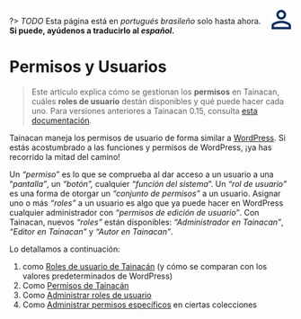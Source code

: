 <div style="float: right; margin-left: 1rem;">
	<img 
		alt="Ícone de Usuários" 
		src="_assets/images/icon_users.png"
		width="40"
		height="40">
</div>

?> _TODO_ Esta página está en _portugués brasileño_ solo hasta ahora. **Si puede, ayúdenos a traducirlo al _español_.**

# Permisos y Usuarios

> Este artículo explica cómo se gestionan los **permisos** en Tainacan, cuáles **roles de usuario** destán disponibles y qué puede hacer cada uno. Para versiones anteriores a Tainacan 0.15, consulta [esta documentación](/es-mx/users).

Tainacan maneja los permisos de usuario de forma similar a [WordPress](https://codex.wordpress.org/es-mx:Pap%C3%A9is_e_Capacidades). Si estás acostumbrado a las funciones y permisos de WordPress, ¡ya has recorrido la mitad del camino!

Un _“permiso”_ es lo que se comprueba al dar acceso a un usuario a una “_pantalla”_, un _“botón”,_ cualquier _“función del sistema_”. Un _“rol de usuario”_ es una forma de otorgar un _“conjunto de permisos”_ a un usuario. Asignar uno o más _“roles”_ a un usuario es algo que ya puede hacer en WordPress cualquier administrador con _“permisos de edición de usuario”_. Con Tainacan, nuevos _“roles”_ están disponibles: _“Administrador en Tainacan”_, _“Editor en Tainacan”_ y _“Autor en Tainacan”_.

Lo detallamos a continuación:

1. como [Roles de usuario de Tainacán](/es-mx/tainacan-roles.md) (y cómo se comparan con los valores predeterminados de WordPress)
2. Como [Permisos de Tainacán](/es-mx/capabilities.md)
3. Como [Administrar roles de usuario](/es-mx/manage-user-roles.md)
4. Como [Administrar permisos específicos](/es-mx/manage-specific-capabilities.md) en ciertas colecciones
